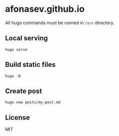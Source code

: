 # afonasev.github.io

All hugo commands must be runned in `/src` directory.

## Local serving
`hugo serve`

## Build static files
`hugo -D`

## Create post
`hugo new posts/my-post.md`

## License
MIT
